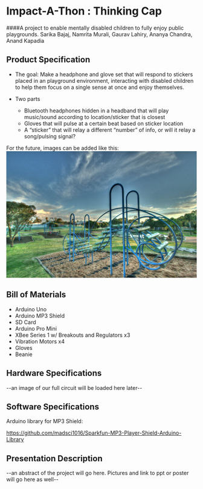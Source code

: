 # Impact-A-Thon : Thinking Cap
####A project to enable mentally disabled children to fully enjoy public playgrounds.
Sarika Bajaj, Namrita Murali, Gaurav Lahiry, Ananya Chandra, Anand Kapadia

## Product Specification

* The goal: Make a headphone and glove set that will respond to stickers placed in an playground environment, interacting with disabled children to help them focus on a single sense at once and enjoy themselves.

* Two parts
  * Bluetooth headphones hidden in a headband that will play music/sound according to location/sticker that is closest
  * Gloves that will pulse at a certain beat based on sticker location
  * A “sticker” that will relay a different “number” of info, or will it relay a song/pulsing signal?


For the future, images can be added like this:
![alt text](image.jpg)

## Bill of Materials
* Arduino Uno
* Arduino MP3 Shield
* SD Card
* Arduino Pro Mini
* XBee Series 1 w/ Breakouts and Regulators x3
* Vibration Motors x4
* Gloves
* Beanie

## Hardware Specifications
--an image of our full circuit will be loaded here later--

## Software Specifications
Arduino library for MP3 Shield:

https://github.com/madsci1016/Sparkfun-MP3-Player-Shield-Arduino-Library

## Presentation Description
--an abstract of the project will go here. Pictures and link to ppt or poster will go here as well--
